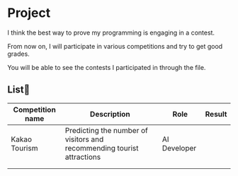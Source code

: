 # Project
I think the best way to prove my programming is engaging in a contest.

From now on, I will participate in various competitions and try to get good grades.

You will be able to see the contests I participated in through the file.


## List📝   


| Competition name 	| Description                                                            	| Role         	| Result 	|
|------------------	|------------------------------------------------------------------------	|--------------	|--------	|
| Kakao Tourism    	| Predicting the number of visitors and recommending tourist attractions 	| AI Developer 	|        	|
|                  	|                                                                        	|              	|        	|
|                  	|                                                                        	|              	|        	|

